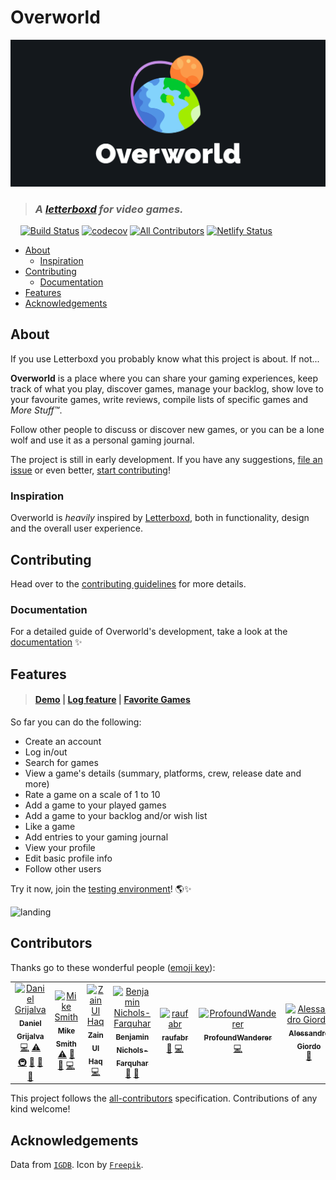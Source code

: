# Overworld

![logo](/media/overworld.png)

> ### *A [letterboxd](https://letterboxd.com) for video games.*

&nbsp;&nbsp;&nbsp;&nbsp;[![Build Status](https://travis-ci.com/danielgrijalva/overworld.svg?branch=master)](https://travis-ci.com/danielgrijalva/overworld) [![codecov](https://codecov.io/gh/danielgrijalva/overworld/branch/master/graph/badge.svg)](https://codecov.io/gh/danielgrijalva/overworld) [![All Contributors](https://img.shields.io/badge/all_contributors-7-orange.svg?style=flat-square)](#contributors) [![Netlify Status](https://api.netlify.com/api/v1/badges/33b0b37b-b9ac-4077-9cd3-731e470a948a/deploy-status)](https://overworld.netlify.com/)


* [About](#about)
  + [Inspiration](#inspiration)
* [Contributing](#contributing)
  + [Documentation](#documentation)
* [Features](#features)
* [Acknowledgements](#acknowledgements)

## About

If you use Letterboxd you probably know what this project is about. If not...  
  
**Overworld** is a place where you can share your gaming experiences, keep track of what you play, discover games, manage your backlog, show love to your favourite games, write reviews, compile lists of specific games and *More Stuff™*.  

Follow other people to discuss or discover new games, or you can be a lone wolf and use it as a personal gaming journal.  
  
The project is still in early development. If you have any suggestions, [file an issue](https://github.com/danielgrijalva/overworld/issues/new/choose) or even better, [start contributing](https://overworld.gitbook.io/docs/v/documentation/getting-started/contributing)!

### Inspiration

Overworld is _heavily_ inspired by [Letterboxd](https://letterboxd.com/), both in functionality, design and the overall user experience.

## Contributing

Head over to the [contributing guidelines](https://overworld.gitbook.io/docs/v/documentation/getting-started/contributing) for more details.

### Documentation

For a detailed guide of Overworld's development, take a look at the [documentation](https://overworld.gitbook.io/docs/v/documentation/) :sparkles:

## Features

> #### [Demo](/media/demo.gif) | [Log feature](/media/log.gif) | [Favorite Games](/media/favorites.gif)
  
So far you can do the following:
* Create an account
* Log in/out
* Search for games
* View a game's details (summary, platforms, crew, release date and more)
* Rate a game on a scale of 1 to 10
* Add a game to your played games
* Add a game to your backlog and/or wish list
* Like a game
* Add entries to your gaming journal
* View your profile
* Edit basic profile info
* Follow other users
  
Try it now, join the [testing environment](https://overworld.netlify.com)! 🌎✨  
  
![landing](/media/landing.png)

## Contributors

Thanks go to these wonderful people ([emoji key](https://allcontributors.org/docs/en/emoji-key)):

<!-- ALL-CONTRIBUTORS-LIST:START - Do not remove or modify this section -->
<!-- prettier-ignore -->
<table>
  <tr>
    <td align="center"><a href="https://github.com/danielgrijalva"><img src="https://avatars1.githubusercontent.com/u/11547406?v=4" width="100px;" alt="Daniel Grijalva"/><br /><sub><b>Daniel Grijalva</b></sub></a><br /><a href="https://github.com/danielgrijalva/overworld/commits?author=danielgrijalva" title="Code">💻</a> <a href="https://github.com/danielgrijalva/overworld/commits?author=danielgrijalva" title="Tests">⚠️</a> <a href="#infra-danielgrijalva" title="Infrastructure (Hosting, Build-Tools, etc)">🚇</a> <a href="#ideas-danielgrijalva" title="Ideas, Planning, & Feedback">🤔</a> <a href="#maintenance-danielgrijalva" title="Maintenance">🚧</a> <a href="#review-danielgrijalva" title="Reviewed Pull Requests">👀</a></td>
    <td align="center"><a href="https://github.com/mikesmith"><img src="https://avatars0.githubusercontent.com/u/46382795?v=4" width="100px;" alt="Mike Smith"/><br /><sub><b>Mike Smith</b></sub></a><br /><a href="https://github.com/danielgrijalva/overworld/commits?author=mikesmith" title="Tests">⚠️</a> <a href="https://github.com/danielgrijalva/overworld/commits?author=mikesmith" title="Documentation">📖</a> <a href="https://github.com/danielgrijalva/overworld/issues?q=author%3Amikesmith" title="Bug reports">🐛</a> <a href="https://github.com/danielgrijalva/overworld/commits?author=mikesmith" title="Code">💻</a></td>
    <td align="center"><a href="https://github.com/drsherlock"><img src="https://avatars2.githubusercontent.com/u/10760508?v=4" width="100px;" alt="Zain Ul Haq"/><br /><sub><b>Zain Ul Haq</b></sub></a><br /><a href="https://github.com/danielgrijalva/overworld/commits?author=drsherlock" title="Code">💻</a></td>
    <td align="center"><a href="http://bennf.github.io"><img src="https://avatars2.githubusercontent.com/u/9667215?v=4" width="100px;" alt="Benjamin Nichols-Farquhar"/><br /><sub><b>Benjamin Nichols-Farquhar</b></sub></a><br /><a href="https://github.com/danielgrijalva/overworld/issues?q=author%3ABenNF" title="Bug reports">🐛</a> <a href="#maintenance-BenNF" title="Maintenance">🚧</a></td>
    <td align="center"><a href="https://github.com/raufabr"><img src="https://avatars1.githubusercontent.com/u/30205551?v=4" width="100px;" alt="raufabr"/><br /><sub><b>raufabr</b></sub></a><br /><a href="https://github.com/danielgrijalva/overworld/issues?q=author%3Araufabr" title="Bug reports">🐛</a> <a href="https://github.com/danielgrijalva/overworld/commits?author=raufabr" title="Code">💻</a></td>
    <td align="center"><a href="http://profoundwanderer.pythonanywhere.com"><img src="https://avatars3.githubusercontent.com/u/18703678?v=4" width="100px;" alt="ProfoundWanderer"/><br /><sub><b>ProfoundWanderer</b></sub></a><br /><a href="https://github.com/danielgrijalva/overworld/commits?author=ProfoundWanderer" title="Code">💻</a></td>
    <td align="center"><a href="https://moustachedesign.xyz"><img src="https://avatars3.githubusercontent.com/u/16958684?v=4" width="100px;" alt="Alessandro Giordo"/><br /><sub><b>Alessandro Giordo</b></sub></a><br /><a href="https://github.com/danielgrijalva/overworld/issues?q=author%3Abovas85" title="Bug reports">🐛</a></td>
  </tr>
</table>

<!-- ALL-CONTRIBUTORS-LIST:END -->

This project follows the [all-contributors](https://github.com/all-contributors/all-contributors) specification. Contributions of any kind welcome!

## Acknowledgements

Data from [`IGDB`](https://api.igdb.com). Icon by [`Freepik`](https://www.freepik.com/).
